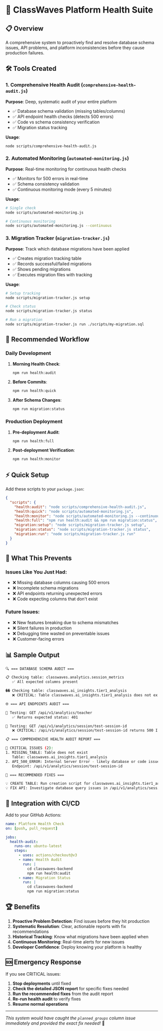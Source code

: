 # 🏥 ClassWaves Platform Health Suite

## 📋 **Overview**

A comprehensive system to proactively find and resolve database schema issues, API problems, and platform inconsistencies before they cause production failures.

## 🛠️ **Tools Created**

### 1. **Comprehensive Health Audit** (`comprehensive-health-audit.js`)
**Purpose**: Deep, systematic audit of your entire platform
- ✅ Database schema validation (missing tables/columns)
- ✅ API endpoint health checks (detects 500 errors)
- ✅ Code vs schema consistency verification
- ✅ Migration status tracking

**Usage**:
```bash
node scripts/comprehensive-health-audit.js
```

### 2. **Automated Monitoring** (`automated-monitoring.js`)  
**Purpose**: Real-time monitoring for continuous health checks
- ✅ Monitors for 500 errors in real-time
- ✅ Schema consistency validation
- ✅ Continuous monitoring mode (every 5 minutes)

**Usage**:
```bash
# Single check
node scripts/automated-monitoring.js

# Continuous monitoring
node scripts/automated-monitoring.js --continuous
```

### 3. **Migration Tracker** (`migration-tracker.js`)
**Purpose**: Track which database migrations have been applied
- ✅ Creates migration tracking table
- ✅ Records successful/failed migrations
- ✅ Shows pending migrations
- ✅ Executes migration files with tracking

**Usage**:
```bash
# Setup tracking
node scripts/migration-tracker.js setup

# Check status
node scripts/migration-tracker.js status

# Run a migration
node scripts/migration-tracker.js run ./scripts/my-migration.sql
```

## 🚀 **Recommended Workflow**

### **Daily Development**
1. **Morning Health Check**:
   ```bash
   npm run health:audit
   ```

2. **Before Commits**:
   ```bash
   npm run health:quick
   ```

3. **After Schema Changes**:
   ```bash
   npm run migration:status
   ```

### **Production Deployment**
1. **Pre-deployment Audit**:
   ```bash
   npm run health:full
   ```

2. **Post-deployment Verification**:
   ```bash
   npm run health:monitor
   ```

## ⚡ **Quick Setup**

Add these scripts to your `package.json`:

```json
{
  "scripts": {
    "health:audit": "node scripts/comprehensive-health-audit.js",
    "health:quick": "node scripts/automated-monitoring.js",
    "health:monitor": "node scripts/automated-monitoring.js --continuous",
    "health:full": "npm run health:audit && npm run migration:status",
    "migration:setup": "node scripts/migration-tracker.js setup",
    "migration:status": "node scripts/migration-tracker.js status",
    "migration:run": "node scripts/migration-tracker.js run"
  }
}
```

## 🎯 **What This Prevents**

### **Issues Like You Just Had**:
- ❌ Missing database columns causing 500 errors
- ❌ Incomplete schema migrations
- ❌ API endpoints returning unexpected errors
- ❌ Code expecting columns that don't exist

### **Future Issues**:
- ❌ New features breaking due to schema mismatches
- ❌ Silent failures in production
- ❌ Debugging time wasted on preventable issues
- ❌ Customer-facing errors

## 📊 **Sample Output**

```bash
🔍 === DATABASE SCHEMA AUDIT ===

📋 Checking table: classwaves.analytics.session_metrics
   ✅ All expected columns present

�� Checking table: classwaves.ai_insights.tier1_analysis
   ❌ CRITICAL: Table classwaves.ai_insights.tier1_analysis does not exist

🌐 === API ENDPOINTS AUDIT ===

🔄 Testing: GET /api/v1/analytics/teacher
   ✅ Returns expected status: 401

🔄 Testing: GET /api/v1/analytics/session/test-session-id  
   ❌ CRITICAL: /api/v1/analytics/session/test-session-id returns 500 Internal Server Error

📋 === COMPREHENSIVE HEALTH AUDIT REPORT ===

🚨 CRITICAL ISSUES (2):
1. MISSING_TABLE: Table does not exist
   Table: classwaves.ai_insights.tier1_analysis
2. API_500_ERROR: Internal Server Error - likely database or code issue
   Endpoint: /api/v1/analytics/session/test-session-id

🔧 === RECOMMENDED FIXES ===

💡 CREATE TABLE: Run creation script for classwaves.ai_insights.tier1_analysis
💡 FIX API: Investigate database query issues in /api/v1/analytics/session/test-session-id
```

## 🔄 **Integration with CI/CD**

Add to your GitHub Actions:

```yaml
name: Platform Health Check
on: [push, pull_request]

jobs:
  health-audit:
    runs-on: ubuntu-latest
    steps:
      - uses: actions/checkout@v3
      - name: Health Audit
        run: |
          cd classwaves-backend
          npm run health:audit
      - name: Migration Status  
        run: |
          cd classwaves-backend
          npm run migration:status
```

## 🏆 **Benefits**

1. **Proactive Problem Detection**: Find issues before they hit production
2. **Systematic Resolution**: Clear, actionable reports with fix recommendations  
3. **Historical Tracking**: Know what migrations have been applied when
4. **Continuous Monitoring**: Real-time alerts for new issues
5. **Developer Confidence**: Deploy knowing your platform is healthy

## 🆘 **Emergency Response**

If you see CRITICAL issues:
1. **Stop deployments** until fixed
2. **Check the detailed JSON report** for specific fixes needed
3. **Run the recommended fixes** from the audit report
4. **Re-run health audit** to verify fixes
5. **Resume normal operations**

---

*This system would have caught the `planned_groups` column issue immediately and provided the exact fix needed!* 🎯

